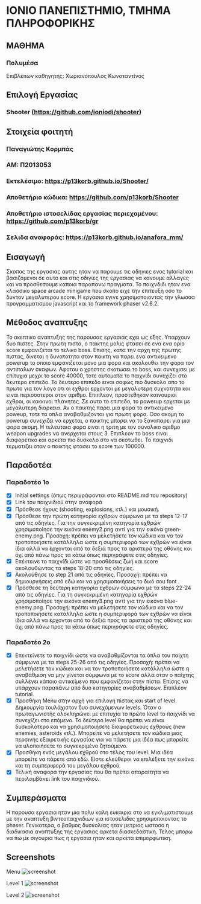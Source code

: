 # ΙΟΝΙΟ ΠΑΝΕΠΙΣΤΗΜΙΟ, ΤΜΗΜΑ ΠΛΗΡΟΦΟΡΙΚΗΣ 

## ΜΑΘΗΜΑ
### Πολυμέσα  
Επιβλέπων καθηγητής: Χωριανόπουλος Κωνσταντίνος  

## Επιλογή Εργασίας   
### Shooter (https://github.com/ioniodi/shooter)
## Στοιχεία φοιτητή  
### Παναγιώτης Κορμπάς  
### ΑΜ: Π2013053  
### Εκτελέσιμο: https://p13korb.github.io/Shooter/  
### Αποθετήριο κώδικα: https://github.com/p13korb/Shooter  
### Αποθετήριο ιστοσελίδας εργασίας περιεχομένου: https://github.com/p13korb/gr  
### Σελιδα αναφοράς: https://p13korb.github.io/anafora_mm/

## Εισαγωγή  
Σκοπος της εργασιας αυτης ηταν να παρουμε τις οδηγιες ενος tutorial και βασιζομενοι σε αυτο και στις οδιγιες της εργασιας να κανουμε αλλαγες και να προσθεσουμε καποια παραπανω πραγματα. Το παιχνδιδι ηταν ενα κλασσικο space arcade minigame που σκοπο ειχε την επιτευξη οσο το δυντον μεγαλυτερου score. Η εργασια εγινε χρησιμοποιοντας την γλωσσα προγραμματισμου javascript και το framework phaser v2.6.2.

## Μέθοδος αναπτυξης  
Το σκεπτικο αναπτυξης της παρουσας εργασιας εχει ως εξης. Υπαρχουν δυο πιστες. Στην πρωτη πιστα, ο παικτης μολις φτασει σε ενα ενα οριο score εμφανιζεται το τελικο boss. Επισης, κατα την αρχη της πρωτης πιστας, δινεται η δυνατοτητα στον παικτη να παρει ενα αντικειμενο powerup το οποιο εμφανιζεται μονο μια φορα και ακολουθει την φορα τον αντιπαλων σκαφων. Αφοτου ο χρηστης σκοτωσει το boss, και συνεχισει με επιτυχια μεχρι το score 40000, τοτε αυτοματα το παιχνιδι συνεχιζει στο δευτερο επιπεδο. Το δευτερο επιπεδο ειναι σαφως πιο δυσκολο απο το πρωτο για τον λογο οτι οι εχθροι ερχονται με μεγαλυτερη συχνοτητα και ειναι περισσοτεροι στον αριθμο. Επιπλεον, προστεθηκαν καινουριοι εχθροι, οι κοκκινοι πλανητες. Σε αυτο το επιπεδο, το powerup ερχεται με μεγαλυτερη διαρκεια. Αν ο παικτης παρει μια φορα το αντικειμενο poweup, τοτε τα οπλα αναβαθμιζονται για πρωτη φορα. Οσο ακομη το powerup συνεχιζει να ερχεται, o παικτης μπορει να το ξαναπαρει για μια φορα ακομη. Η τελευταια φορα ειναι η τριτη με τον συνολικο αριθμο weapon upgrades να ανερχεται στους 3. Επιπλεον το boss ειναι διαφορετικο και αρκετα πιο δυσκολο στο να σκοτωθει. Το παιχνιδι τερματιζει οταν ο παικτης φτασει το score των 100000.

## Παραδοτέα
### Παραδοτέο 1ο  
- [x] Initial settings (όπως περιγράφονται στο README.md του repository)
- [x] Link του παιχνιδιού στην αναφορά
- [x] Πρόσθεσε ήχους (shooting, explosions, κτλ.) και μουσική.
- [x] Πρόσθεσε την πρώτη κατηγορία εχθρών σύμφωνα με τα steps 12-17 από τις οδηγίες. Για την συγκεκριμένη κατηγορία εχθρών χρησιμοποίησε την εικόνα enemy2.png αντί για την εικόνα green-enemy.png. Προσοχή: πρέπει να μελετήσετε τον κώδικα και να τον τροποποιήσετε κατάλληλα ώστε η συμπεριφορά των εχθρών να είναι ίδια αλλά να έρχονται από τα δεξιά προς τα αριστερά της οθόνης και όχι από πάνω προς τα κάτω όπως περιγράφετε στις οδηγίες.
- [x] Επέκτεινε το παιχνίδι ώστε να προσθέσεις ζωή και score ακολουθώντας τα steps 18-20 από τις οδηγίες.
- [x] Ακολούθησε το step 21 από τις οδηγίες. Προσοχή: πρέπει να δημιουργήσεις από εδώ και να χρησιμοποιήσεις το δικό σου font .
- [x] Πρόσθεσε τη δεύτερη κατηγορία εχθρών σύμφωνα με τα steps 22-24 από τις οδηγίες. Για τη συγκεκριμένη κατηγορία εχθρών χρησιμοποίησε την εικόνα enemy3.png αντί για την εικόνα blue-enemy.png. Προσοχή: πρέπει να μελετήσετε τον κώδικα και να τον τροποποιήσετε κατάλληλα ώστε η συμπεριφορά των εχθρών να είναι ίδια αλλά να έρχονται από τα δεξιά προς τα αριστερά της οθόνης και όχι από πάνω προς τα κάτω όπως περιγράφετε στις οδηγίες.
### Παραδοτέο 2ο  
- [x] Επεκτείνετε το παιχνίδι ώστε να αναβαθμίζονται τα όπλα του παίχτη σύμφωνα με τα steps 25-26 από τις οδηγίες. Προσοχή: πρέπει να μελετήσετε τον κώδικα και να τον τροποποιήσετε κατάλληλα ώστε η αναβάθμιση να μην γίνεται σύμφωνα με το score αλλά όταν ο παίχτης συλλέγει κάποιο αντικείμενο που εμφανίζεται στην πίστα. Επίσης να υπάρχουν παραπάνω από δυο κατηγορίες αναβαθμίσεων. Επιπλέον tutorial.
- [x] Προσθήκη Μenu στην αρχή για επιλογή πίστας και start of level. Δημιουργία τουλάχιστον δυο συνεχόμενων levels. Όταν ο πρωταγωνιστής ολοκληρώνει με επιτυχία το πρώτο level το παιχνίδι να συνεχίζει στο επόμενο. Το δεύτερο level θα πρέπει να είναι δυσκολότερο και να χρησιμοποιήσετε διαφορετικούς εχθρούς (new enemies, asteroids κτλ.). Μπορείτε να μελετήσετε τον κώδικα μιας περσινής εξαιρετικής εργασίας για να πάρετε μια ιδέα πως μπορείτε να υλοποιήσετε το συγκεκριμένο ζητούμενο.
- [x] Προσθήκη ενός μεγάλου εχθρού στο τέλος του level. Μια ιδέα μπορείτε να πάρετε από εδώ. Είστε ελεύθεροι να επιλέξετε την εικόνα και τη συμπεριφορά του μεγάλου εχθρού.
- [x] Τελική αναφορά την εργασίας που θα πρέπει απαραίτητα να περιλαμβάνει link του παιχνιδιού.  

## Συμπεράσματα  
Η παρουσα εργασια ηταν μια πολυ καλη ευκαιρια στο να εγκλιματιστουμε με την αναπτυξη βιντεοπαιχνιδιων για ιστοσελιδες χρησιμοποιοντας το phaser. Γενικοτερα, ο βαθμος δυσκολιας ηταν μετριος ωστοσο η διαδικασια αναπτυξης της εργασιας αρκετα διασκεδαστικη. Τελος μπορω να πω με σιγουρια πως η εργασια ηταν και αρκετα επιμορφωτικη.

## Screenshots

Menu
![screenshot](https://raw.githubusercontent.com/p13korb/mm/2013053/projects/2013053/menu.png)  

Level 1
![screenshot](https://raw.githubusercontent.com/p13korb/mm/2013053/projects/2013053/level1.png) 

Level 2
![screenshot](https://raw.githubusercontent.com/p13korb/mm/2013053/projects/2013053/level2.png) 
